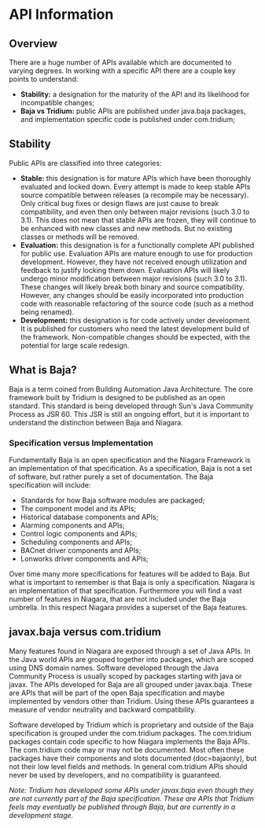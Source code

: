 # **API Information**

## **Overview**

There are a huge number of APIs available which are documented to varying degrees. In working with a specific API there are a couple key points to understand:

* **Stability:** a designation for the maturity of the API and its likelihood for incompatible changes;  
* **Baja vs Tridium:** public APIs are published under java.baja packages, and implementation specific code is published under com.tridium;

## **Stability**

Public APIs are classified into three categories:

* **Stable:** this designation is for mature APIs which have been thoroughly evaluated and locked down. Every attempt is made to keep stable APIs source compatible between releases (a recompile may be necessary). Only critical bug fixes or design flaws are just cause to break compatibility, and even then only between major revisions (such 3.0 to 3.1). This does not mean that stable APIs are frozen, they will continue to be enhanced with new classes and new methods. But no existing classes or methods will be removed.  
* **Evaluation:** this designation is for a functionally complete API published for public use. Evaluation APIs are mature enough to use for production development. However, they have not received enough utilization and feedback to justify locking them down. Evaluation APIs will likely undergo minor modification between major revisions (such 3.0 to 3.1). These changes will likely break both binary and source compatibility. However, any changes should be easily incorporated into production code with reasonable refactoring of the source code (such as a method being renamed).  
* **Development:** this designation is for code actively under development. It is published for customers who need the latest development build of the framework. Non-compatible changes should be expected, with the potential for large scale redesign.

## **What is Baja?**

Baja is a term coined from Building Automation Java Architecture. The core framework built by Tridium is designed to be published as an open standard. This standard is being developed through Sun's Java Community Process as JSR 60\. This JSR is still an ongoing effort, but it is important to understand the distinction between Baja and Niagara.

### **Specification versus Implementation**

Fundamentally Baja is an open specification and the Niagara Framework is an implementation of that specification. As a specification, Baja is not a set of software, but rather purely a set of documentation. The Baja specification will include:

* Standards for how Baja software modules are packaged;  
* The component model and its APIs;  
* Historical database components and APIs;  
* Alarming components and APIs;  
* Control logic components and APIs;  
* Scheduling components and APIs;  
* BACnet driver components and APIs;  
* Lonworks driver components and APIs;

Over time many more specifications for features will be added to Baja. But what is important to remember is that Baja is only a specification. Niagara is an implementation of that specification. Furthermore you will find a vast number of features in Niagara, that are not included under the Baja umbrella. In this respect Niagara provides a superset of the Baja features.

## **javax.baja versus com.tridium**

Many features found in Niagara are exposed through a set of Java APIs. In the Java world APIs are grouped together into packages, which are scoped using DNS domain names. Software developed through the Java Community Process is usually scoped by packages starting with java or javax. The APIs developed for Baja are all grouped under javax.baja. These are APIs that will be part of the open Baja specification and maybe implemented by vendors other than Tridium. Using these APIs guarantees a measure of vendor neutrality and backward compatibility.

Software developed by Tridium which is proprietary and outside of the Baja specification is grouped under the com.tridium packages. The com.tridium packages contain code specific to how Niagara implements the Baja APIs. The com.tridium code may or may not be documented. Most often these packages have their components and slots documented (doc=bajaonly), but not their low level fields and methods. In general com.tridium APIs should never be used by developers, and no compatibility is guaranteed.

*Note: Tridium has developed some APIs under javax.baja even though they are not currently part of the Baja specification. These are APIs that Tridium feels may eventually be published through Baja, but are currently in a development stage.*